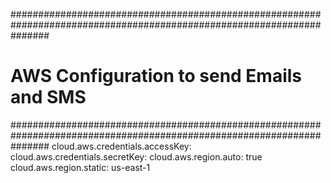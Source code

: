 #######################################################################################################################
# AWS Configuration to send Emails and SMS
#######################################################################################################################
cloud.aws.credentials.accessKey:
cloud.aws.credentials.secretKey:
cloud.aws.region.auto: true
cloud.aws.region.static: us-east-1